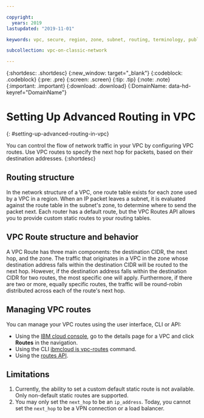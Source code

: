 ```yaml
---

copyright:
  years: 2019
lastupdated: "2019-11-01"

keywords: vpc, secure, region, zone, subnet, routing, terminology, public gateway, floating IP, NAT, API

subcollection: vpc-on-classic-network

---
```


{:shortdesc: .shortdesc}
{:new_window: target="_blank"}
{:codeblock: .codeblock}
{:pre: .pre}
{:screen: .screen}
{:tip: .tip}
{:note: .note}
{:important: .important}
{:download: .download}
{:DomainName: data-hd-keyref="DomainName"}

# Setting Up Advanced Routing in VPC
{: #setting-up-advanced-routing-in-vpc}

You can control the flow of network traffic in your VPC by configuring VPC routes. Use VPC routes to specify the next hop for packets, based on their destination addresses.
{:shortdesc}

## Routing structure

In the network structure of a VPC, one route table exists for each zone used by a VPC in a region. When an IP packet leaves a subnet, it is evaluated against the route table in the subnet's zone, to determine where to send the packet next. Each router has a default route, but the VPC Routes API allows you to provide custom static routes to your routing tables.

## VPC Route structure and behavior

A VPC Route has three main components: the destination CIDR, the next hop, and the zone. The traffic that originates in a VPC in the zone whose destination address falls within the destination CIDR will be routed to the next hop. However, if the destination address falls within the destination CIDR for two routes, the most specific one will apply. Furthermore, if there are two or more, equally specific routes, the traffic will be round-robin distributed across each of the route's next hop.

## Managing VPC routes

You can manage your VPC routes using the user interface, CLI or API:
- Using the [IBM cloud console](https://{DomainName}/vpc), go to the details page for a VPC and click **Routes** in the navigation.
- Using the CLI [ibmcloud is vpc-routes](/docs/vpc-on-classic?topic=vpc-on-classic-vpc-reference#vpc-route-create) command.
- Using the [routes API](https://{DomainName}/apidocs/vpc-on-classic#list-all-user-defined-routes-for-a-vpc).

## Limitations

1. Currently, the ability to set a custom default static route is not available.  Only non-default static routes are supported.
2. You may only set the `next_hop` to be an `ip_address`. Today, you cannot set the `next_hop` to be a VPN connection or a load balancer.
